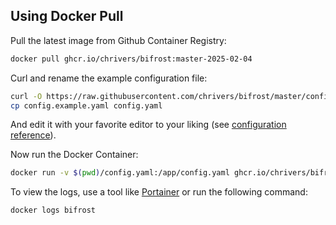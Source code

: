 ## Using Docker Pull

Pull the latest image from Github Container Registry:

```sh
docker pull ghcr.io/chrivers/bifrost:master-2025-02-04
```

Curl and rename the example configuration file:

```sh
curl -O https://raw.githubusercontent.com/chrivers/bifrost/master/config.example.yaml
cp config.example.yaml config.yaml
```

And edit it with your favorite editor to your liking (see
[configuration reference](doc/config-reference.md)).

Now run the Docker Container:

```sh
docker run -v $(pwd)/config.yaml:/app/config.yaml ghcr.io/chrivers/bifrost:master-2025-02-04
```

To view the logs, use a tool like [Portainer](https://www.portainer.io/) or
run the following command:

```sh
docker logs bifrost
```
